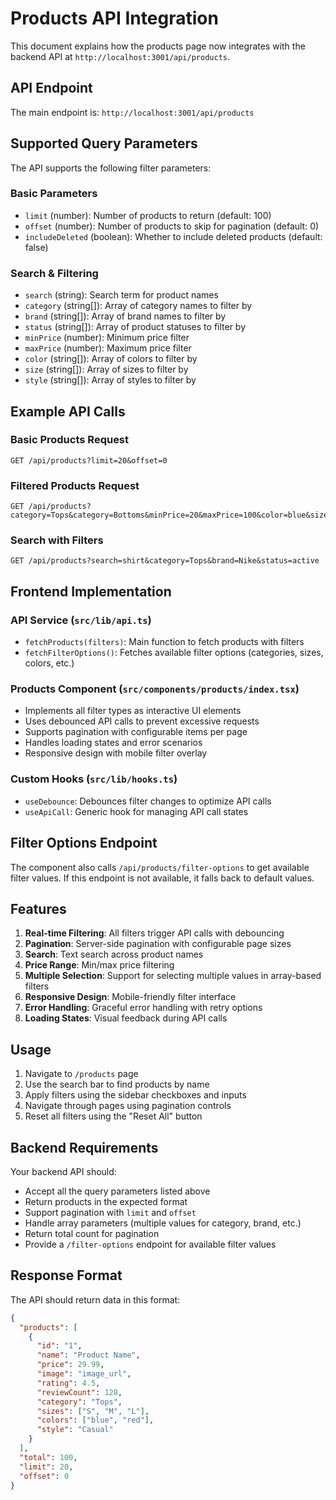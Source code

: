 # Products API Integration

This document explains how the products page now integrates with the backend API at `http://localhost:3001/api/products`.

## API Endpoint

The main endpoint is: `http://localhost:3001/api/products`

## Supported Query Parameters

The API supports the following filter parameters:

### Basic Parameters
- `limit` (number): Number of products to return (default: 100)
- `offset` (number): Number of products to skip for pagination (default: 0)
- `includeDeleted` (boolean): Whether to include deleted products (default: false)

### Search & Filtering
- `search` (string): Search term for product names
- `category` (string[]): Array of category names to filter by
- `brand` (string[]): Array of brand names to filter by
- `status` (string[]): Array of product statuses to filter by
- `minPrice` (number): Minimum price filter
- `maxPrice` (number): Maximum price filter
- `color` (string[]): Array of colors to filter by
- `size` (string[]): Array of sizes to filter by
- `style` (string[]): Array of styles to filter by

## Example API Calls

### Basic Products Request
```
GET /api/products?limit=20&offset=0
```

### Filtered Products Request
```
GET /api/products?category=Tops&category=Bottoms&minPrice=20&maxPrice=100&color=blue&size=M
```

### Search with Filters
```
GET /api/products?search=shirt&category=Tops&brand=Nike&status=active
```

## Frontend Implementation

### API Service (`src/lib/api.ts`)
- `fetchProducts(filters)`: Main function to fetch products with filters
- `fetchFilterOptions()`: Fetches available filter options (categories, sizes, colors, etc.)

### Products Component (`src/components/products/index.tsx`)
- Implements all filter types as interactive UI elements
- Uses debounced API calls to prevent excessive requests
- Supports pagination with configurable items per page
- Handles loading states and error scenarios
- Responsive design with mobile filter overlay

### Custom Hooks (`src/lib/hooks.ts`)
- `useDebounce`: Debounces filter changes to optimize API calls
- `useApiCall`: Generic hook for managing API call states

## Filter Options Endpoint

The component also calls `/api/products/filter-options` to get available filter values. If this endpoint is not available, it falls back to default values.

## Features

1. **Real-time Filtering**: All filters trigger API calls with debouncing
2. **Pagination**: Server-side pagination with configurable page sizes
3. **Search**: Text search across product names
4. **Price Range**: Min/max price filtering
5. **Multiple Selection**: Support for selecting multiple values in array-based filters
6. **Responsive Design**: Mobile-friendly filter interface
7. **Error Handling**: Graceful error handling with retry options
8. **Loading States**: Visual feedback during API calls

## Usage

1. Navigate to `/products` page
2. Use the search bar to find products by name
3. Apply filters using the sidebar checkboxes and inputs
4. Navigate through pages using pagination controls
5. Reset all filters using the "Reset All" button

## Backend Requirements

Your backend API should:
- Accept all the query parameters listed above
- Return products in the expected format
- Support pagination with `limit` and `offset`
- Handle array parameters (multiple values for category, brand, etc.)
- Return total count for pagination
- Provide a `/filter-options` endpoint for available filter values

## Response Format

The API should return data in this format:

```json
{
  "products": [
    {
      "id": "1",
      "name": "Product Name",
      "price": 29.99,
      "image": "image_url",
      "rating": 4.5,
      "reviewCount": 128,
      "category": "Tops",
      "sizes": ["S", "M", "L"],
      "colors": ["blue", "red"],
      "style": "Casual"
    }
  ],
  "total": 100,
  "limit": 20,
  "offset": 0
}
```
